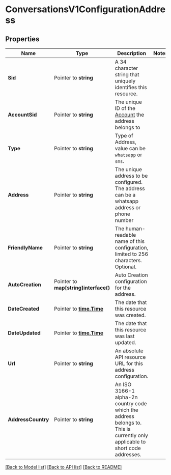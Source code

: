 # ConversationsV1ConfigurationAddress

## Properties

Name | Type | Description | Notes
------------ | ------------- | ------------- | -------------
**Sid** | Pointer to **string** | A 34 character string that uniquely identifies this resource. |
**AccountSid** | Pointer to **string** | The unique ID of the [Account](https://www.twilio.com/docs/iam/api/account) the address belongs to |
**Type** | Pointer to **string** | Type of Address, value can be `whatsapp` or `sms`. |
**Address** | Pointer to **string** | The unique address to be configured. The address can be a whatsapp address or phone number |
**FriendlyName** | Pointer to **string** | The human-readable name of this configuration, limited to 256 characters. Optional. |
**AutoCreation** | Pointer to **map[string]interface{}** | Auto Creation configuration for the address. |
**DateCreated** | Pointer to [**time.Time**](time.Time.md) | The date that this resource was created. |
**DateUpdated** | Pointer to [**time.Time**](time.Time.md) | The date that this resource was last updated. |
**Url** | Pointer to **string** | An absolute API resource URL for this address configuration. |
**AddressCountry** | Pointer to **string** | An ISO 3166-1 alpha-2n country code which the address belongs to. This is currently only applicable to short code addresses. |

[[Back to Model list]](../README.md#documentation-for-models) [[Back to API list]](../README.md#documentation-for-api-endpoints) [[Back to README]](../README.md)


